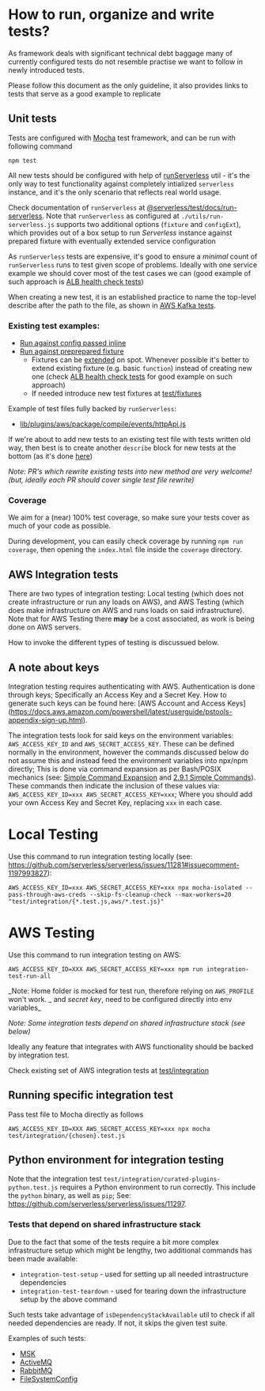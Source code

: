 # How to run, organize and write tests?

As framework deals with significant technical debt baggage many of currently configured tests do not
resemble practise we want to follow in newly introduced tests.

Please follow this document as the only guideline, it also provides links to tests that serve as a good example to replicate

## Unit tests

Tests are configured with [Mocha](https://mochajs.org/) test framework, and can be run with following command

```
npm test
```

All new tests should be configured with help of [runServerless](./utils/run-serverless.js) util - it's the only way to test functionality against completely intialized `serverless` instance, and it's the only scenario that reflects real world usage.

Check documentation of `runServerless` at [@serverless/test/docs/run-serverless](https://github.com/serverless/test/blob/main/docs/run-serverless.md#run-serverless). Note that `runServerless` as configured at `./utils/run-serverless.js` supports two additional options (`fixture` and `configExt`), which provides out of a box setup to run _Serverless_ instance against prepared fixture with eventually extended service configuration

As `runServerless` tests are expensive, it's good to ensure a _minimal_ count of `runServerless` runs to test given scope of problems. Ideally with one service example we should cover most of the test cases we can (good example of such approach is [ALB health check tests](https://github.com/serverless/serverless/blob/80e70e7affd54418361c4d54bdef1561af6b8826/lib/plugins/aws/package/compile/events/alb/lib/healthCheck.test.js#L18-L127))

When creating a new test, it is an established practice to name the top-level describe after the path to the file, as shown in [AWS Kafka tests](https://github.com/serverless/serverless/blob/b36cdf2db6ee25f7defe6f2c02dd40e1d5cb65c4/test/unit/lib/plugins/aws/package/compile/events/kafka.test.js#L10).

### Existing test examples:

- [Run against config passed inline](https://github.com/serverless/serverless/blob/73107822945a878abbdebe2309e8e9d87cc2858a/lib/plugins/aws/package/lib/generateCoreTemplate.test.js#L11-L14)
- [Run against preprepared fixture](https://github.com/serverless/serverless/blob/74634c3317a116077a008375e20d6a5b99b1256e/lib/plugins/aws/package/compile/functions/index.test.js#L2605-L2608)
  - Fixtures can be [extended](https://github.com/serverless/serverless/blob/74634c3317a116077a008375e20d6a5b99b1256e/lib/plugins/aws/package/compile/events/httpApi/index.test.js#L95-L99) on spot. Whenever possible it's better to extend existing fixture (e.g. basic `function`) instead of creating new one (check [ALB health check tests](https://github.com/serverless/serverless/blob/80e70e7affd54418361c4d54bdef1561af6b8826/lib/plugins/aws/package/compile/events/alb/lib/healthCheck.test.js) for good example on such approach)
  - If needed introduce new test fixtures at [test/fixtures](./fixtures)

Example of test files fully backed by `runServerless`:

- [lib/plugins/aws/package/compile/events/httpApi.js](https://github.com/serverless/serverless/blob/main/lib/plugins/aws/package/compile/events/httpApi.js)

If we're about to add new tests to an existing test file with tests written old way, then best is to create another `describe` block for new tests at the bottom (as it's done [here](https://github.com/serverless/serverless/blob/main/test/unit/lib/plugins/aws/package/compile/functions.test.js#L1049))

_Note: PR's which rewrite existing tests into new method are very welcome! (but, ideally each PR should cover single test file rewrite)_

### Coverage

We aim for a (near) 100% test coverage, so make sure your tests cover as much of your code as possible.

During development, you can easily check coverage by running `npm run coverage`, then opening the `index.html` file inside the `coverage` directory.

## AWS Integration tests

There are two types of integration testing: Local testing (which does not create infrastructure or run any loads on AWS), and AWS Testing (which does make infrastructure on AWS and runs loads on said infrastructure). Note that for AWS Testing there **may** be a cost associated, as work is being done on AWS servers.

How to invoke the different types of testing is discussued below.

## A note about keys

Integration testing requires authenticating with AWS. Authentication is done through keys; Specifically an Access Key and a Secret Key. How to generate such keys can be found here: [AWS Account and Access Keys] (https://docs.aws.amazon.com/powershell/latest/userguide/pstools-appendix-sign-up.html).

The integration tests look for said keys on the environment variables: `AWS_ACCESS_KEY_ID` and `AWS_SECRET_ACCESS_KEY`. These can be defined normally in the environment, however the commands discussed below do not assume this and instead feed the environment variables into npx/npm directly; This is done via command expansion as per Bash/POSIX mechanics (see: [Simple Command Expansion](https://www.gnu.org/software/bash/manual/html_node/Simple-Command-Expansion.html) and [2.9.1 Simple Commands](https://pubs.opengroup.org/onlinepubs/009695399/utilities/xcu_chap02.html)). These commands then indicate the inclusion of these values via: `AWS_ACCESS_KEY_ID=xxx AWS_SECRET_ACCESS_KEY=xxx`; Where you should add your own Access Key and Secret Key, replacing `xxx` in each case.

# Local Testing

Use this command to run integration testing locally (see: https://github.com/serverless/serverless/issues/11281#issuecomment-1197993827):

```
AWS_ACCESS_KEY_ID=xxx AWS_SECRET_ACCESS_KEY=xxx npx mocha-isolated --pass-through-aws-creds --skip-fs-cleanup-check --max-workers=20 "test/integration/{*.test.js,aws/*.test.js}"
```

# AWS Testing

Use this command to run integration testing on AWS:

```
AWS_ACCESS_KEY_ID=XXX AWS_SECRET_ACCESS_KEY=xxx npm run integration-test-run-all
```

_Note: Home folder is mocked for test run, therefore relying on `AWS_PROFILE` won't work. _ and _secret key_, need to be configured directly into env variables\_

_Note: Some integration tests depend on shared infrastructure stack (see below)_

Ideally any feature that integrates with AWS functionality should be backed by integration test.

Check existing set of AWS integration tests at [test/integration](./integration)

## Running specific integration test

Pass test file to Mocha directly as follows

```
AWS_ACCESS_KEY_ID=XXX AWS_SECRET_ACCESS_KEY=xxx npx mocha test/integration/{chosen}.test.js
```

## Python environment for integration testing

Note that the integration test `test/integration/curated-plugins-python.test.js` requires a Python environment to run correctly. This include the `python` binary, as well as `pip`; See: https://github.com/serverless/serverless/issues/11297.

### Tests that depend on shared infrastructure stack

Due to the fact that some of the tests require a bit more complex infrastructure setup which might be lengthy, two additional commands has been made available:

- `integration-test-setup` - used for setting up all needed intrastructure dependencies
- `integration-test-teardown` - used for tearing down the infrastructure setup by the above command

Such tests take advantage of `isDependencyStackAvailable` util to check if all needed dependencies are ready. If not, it skips the given test suite.

Examples of such tests:

- [MSK](./integration/aws/infra-dependent/msk.test.js)
- [ActiveMQ](./integration/infra-dependent/active-mq.test.js)
- [RabbitMQ](./integration/infra-dependent/rabbit-mq.test.js)
- [FileSystemConfig](./integration/infra-dependent/file-system-config.test.js)
